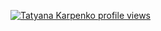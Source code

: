 [![Tatyana Karpenko profile views](https://u8views.com/api/v1/github/profiles/74358434/views/day-week-month-total-count.svg)](https://u8views.com/github/TatyanaDev)
